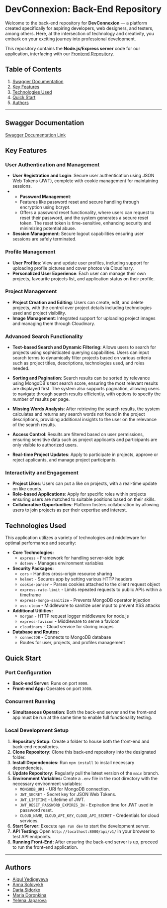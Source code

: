 # DevConnexion: Back-End Repository

Welcome to the back-end repository for **DevConnexion** — a platform created specifically for aspiring developers, web designers, and testers, among others. Here, at the intersection of technology and creativity, you embark on your exciting journey into professional development.

This repository contains the **Node.js/Express server** code for our application, interfacing with our [Frontend Repository](https://github.com/Code-the-Dream-School/ffprac-team1-front/).


## Table of Contents
1. [Swagger Documentation](#swagger-documentation)
2. [Key Features](#key-features)
3. [Technologies Used](#technologies-used)
4. [Quick Start](#quick-start)
5. [Authors](#authors)

---
## Swagger Documentation
[Swagger Documentation Link](https://dev-connexion-g6sv.onrender.com/api-docs/)

## Key Features

### User Authentication and Management
- **User Registration and Login**: Secure user authentication using JSON Web Tokens (JWT), complete with cookie management for maintaining sessions.
- - **Password Management**:
  - Features like password reset and secure handling through encryption using bcrypt.
  - Offers a password reset functionality, where users can request to reset their password, and the system generates a secure reset token. The reset token is time-sensitive, enhancing security and minimizing potential abuse.
- **Session Management**: Secure logout capabilities ensuring user sessions are safely terminated.

### Profile Management
- **User Profiles**: View and update user profiles, including support for uploading profile pictures and cover photos via Cloudinary.
- **Personalized User Experience**: Each user can manage their own projects, favourite projects list, and application status on their profile.

### Project Management
- **Project Creation and Editing**: Users can create, edit, and delete projects, with the control over project details including technologies used and project visibility.
- **Image Management**: Integrated support for uploading project images and managing them through Cloudinary.

### Advanced Search Functionality
- **Text-based Search and Dynamic Filtering**: Allows users to search for projects using sophisticated querying capabilities. Users can input search terms to dynamically filter projects based on various criteria such as project titles, descriptions, technologies used, and roles needed.
- **Sorting and Pagination**: Search results can be sorted by relevance using MongoDB's text search score, ensuring the most relevant results are displayed first. The system also supports pagination, allowing users to navigate through search results efficiently, with options to specify the number of results per page.
- **Missing Words Analysis**: After retrieving the search results, the system calculates and returns any search words not found in the project descriptions, providing additional insights to the user on the relevance of the search results.
- **Access Control**: Results are filtered based on user permissions, ensuring sensitive data such as project applicants and participants are only visible to authorized users.

- **Real-time Project Updates**: Apply to participate in projects, approve or reject applicants, and manage project participants.

### Interactivity and Engagement
- **Project Likes**: Users can put a like on projects, with a real-time update on like counts.
- **Role-based Applications**: Apply for specific roles within projects ensuring users are matched to suitable positions based on their skills.
- **Collaborative Opportunities**: Platform fosters collaboration by allowing users to join projects as per their expertise and interest.


## Technologies Used
This application utilizes a variety of technologies and middleware for optimal performance and security:

- **Core Technologies:** 
  - `express` - Framework for handling server-side logic
  - `dotenv` - Manages environment variables
- **Security Packages:**
  - `cors` - Handles cross-origin resource sharing
  - `helmet` - Secures app by setting various HTTP headers
  - `cookie-parser` - Parses cookies attached to the client request object
  - `express-rate-limit` - Limits repeated requests to public APIs within a timeframe
  - `express-mongo-sanitize` - Prevents MongoDB operator injection
  - `xss-clean` - Middleware to sanitize user input to prevent XSS attacks
- **Additional Utilities:**
  - `morgan` - HTTP request logger middleware for node.js
  - `express-favicon` - Middleware to serve a favicon
  - `cloudinary` - Cloud service for storing images
- **Database and Routes:**
  - `connectDB` - Connects to MongoDB database
  - Routes for user, projects, and profiles management


## Quick Start

### Port Configuration
- **Back-end Server:** Runs on port `8000`.
- **Front-end App:** Operates on port `3000`.

### Concurrent Running
- **Simultaneous Operation:** Both the back-end server and the front-end app must be run at the same time to enable full functionality testing.

### Local Development Setup

1. **Repository Setup:** Create a folder to house both the front-end and back-end repositories.
2. **Clone Repository:** Clone this back-end repository into the designated folder.
3. **Install Dependencies:** Run `npm install` to install necessary dependencies.
4. **Update Repository:** Regularly pull the latest version of the `main` branch.
5. **Environment Variables:** Create a `.env` file in the root directory with the necessary environment variables:
    - `MONGODB_URI` - URI for MongoDB connection.
    - `JWT_SECRET` - Secret key for JSON Web Tokens.
    - `JWT_LIFETIME` - Lifetime of JWT.
    - `JWT_RESET_PASSWORD_EXPIRES_IN` - Expiration time for JWT used in password reset.
    - `CLOUD_NAME`, `CLOUD_API_KEY`, `CLOUD_API_SECRET` - Credentials for cloud services.
6. **Start Server:** Execute `npm run dev` to start the development server.
7. **API Testing:** Open `http://localhost:8000/api/v1/` in your browser to test API endpoints.
8. **Running Front-End:** After ensuring the back-end server is up, proceed to run the front-end application.

---

## Authors

- [Aigul Yedigeyeva](https://github.com/AigulY)
- [Anna Solovykh](https://github.com/AnnaSolovykh)
- [Daria Sidorko](https://github.com/DariaSidorko)
- [Maria Doronkina](https://github.com/mariyador)
- [Yelena Japarova](https://github.com/DYA13)
